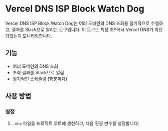 # Vercel DNS ISP Block Watch Dog

Vercel DNS ISP Block Watch Dog는 여러 도메인의 DNS 조회를 정기적으로 수행하고, 결과를 Slack으로 알리는 도구입니다. 이 도구는 특정 ISP에서 Vercel DNS가 차단되었는지 모니터링합니다.

## 기능

- 여러 도메인의 DNS 조회
- 조회 결과를 Slack으로 알림
- 정기적인 스케줄링 (15분마다)

## 사용 방법

### 설정

1. `.env` 파일을 프로젝트 루트에 생성하고, 다음 환경 변수를 설정합니다:
